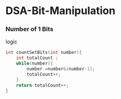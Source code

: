 # DSA-Bit-Manipulation

### Number of 1 Bits
logic 
```cpp
int countSetBits(int number){
    int totalCount ;
    while(number){
        number =number&(number-1);
        totalCount++;
    }
    return totalCount++;
}
